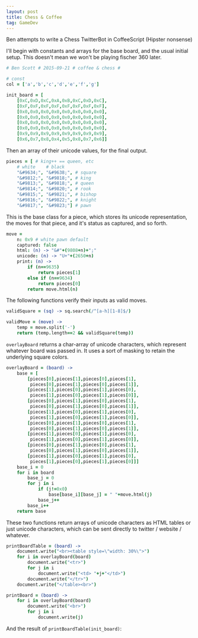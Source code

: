 ```yaml
---
layout: post
title: Chess & Coffee
tag: GameDev
---
```


Ben attempts to write a Chess TwitterBot in CoffeeScript (Hipster nonsense)

I'll begin with constants and arrays for the base board, and the usual initial setup. This doesn't mean we won't be playing fischer 360 later.

```coffee
# Ben Scott # 2015-09-21 # coffee & chess #

# const
col = ['a','b','c','d','e','f','g']

init_board = [
	[0xC,0xD,0xC,0xA,0xB,0xC,0xD,0xC],
	[0xF,0xF,0xF,0xF,0xF,0xF,0xF,0xF],
	[0x0,0x0,0x0,0x0,0x0,0x0,0x0,0x0],
	[0x0,0x0,0x0,0x0,0x0,0x0,0x0,0x0],
	[0x0,0x0,0x0,0x0,0x0,0x0,0x0,0x0],
	[0x0,0x0,0x0,0x0,0x0,0x0,0x0,0x0],
	[0x9,0x9,0x9,0x9,0x9,0x9,0x9,0x9],
	[0x6,0x7,0x8,0x4,0x5,0x8,0x7,0x6]]
```

Then an array of their unicode values, for the final output.

```coffee
pieces = [ # king++ == queen, etc
	# white    # black
	"&#9634;", "&#9638;", # square
	"&#9812;", "&#9818;", # king
	"&#9813;", "&#9818;", # queen
	"&#9814;", "&#9820;", # rook
	"&#9815;", "&#9821;", # bishop
	"&#9816;", "&#9822;", # knight
	"&#9817;", "&#9823;"] # pawn
```

This is the base class for a piece, which stores its unicode representation, the moves for that piece, and it's status as captured, and so forth.


```coffee
move =
	n: 0x9 # white pawn default
	captured: false
	html: (n) -> "&#"+(9808+n)+";"
	unicode: (n) -> "U+"+(2650+n)
	print: (n) ->
		if (n==9635)
			return pieces[1]
		else if (n==9634)
			return pieces[0]
		return move.html(n)
```

The following functions verify their inputs as valid moves.

```coffee
validSquare = (sq) -> sq.search(/^[a-h][1-8]$/)

validMove = (move) ->
	temp = move.split('-')
	return (temp.length==2 && validSquare(temp))
```

`overlayBoard` returns a char-array of unicode characters, which represent whatever board was passed in. It uses a sort of masking to retain the underlying square colors.

```coffee
overlayBoard = (board) ->
	base = [
		[pieces[0],pieces[1],pieces[0],pieces[1],
		 pieces[0],pieces[1],pieces[0],pieces[1]],
		[pieces[1],pieces[0],pieces[1],pieces[0],
		 pieces[1],pieces[0],pieces[1],pieces[0]],
		[pieces[0],pieces[1],pieces[0],pieces[1],
		 pieces[0],pieces[1],pieces[0],pieces[1]],
		[pieces[1],pieces[0],pieces[1],pieces[0],
		 pieces[1],pieces[0],pieces[1],pieces[0]],
		[pieces[0],pieces[1],pieces[0],pieces[1],
		 pieces[0],pieces[1],pieces[0],pieces[1]],
		[pieces[1],pieces[0],pieces[1],pieces[0],
		 pieces[1],pieces[0],pieces[1],pieces[0]],
		[pieces[0],pieces[1],pieces[0],pieces[1],
		 pieces[0],pieces[1],pieces[0],pieces[1]],
		[pieces[1],pieces[0],pieces[1],pieces[0],
		 pieces[1],pieces[0],pieces[1],pieces[0]]]
	base_i = 0
	for i in board
		base_j = 0
		for j in i
			if (j!=0x0)
				base[base_i][base_j] = " "+move.html(j)
			base_j++
		base_i++
	return base
```

These two functions return arrays of unicode characters as HTML tables or just unicode characters, which can be sent directly to twitter / website / whatever.

```coffee
printBoardTable = (board) ->
	document.write("<br><table style=\"width: 30%\">")
	for i in overlayBoard(board)
		document.write("<tr>")
		for j in i
			document.write("<td> "+j+"</td>")
		document.write("</tr>")
	document.write("</table><br>")

printBoard = (board) ->
	for i in overlayBoard(board)
		document.write("<br>")
		for j in i
			document.write(j)
```

And the result of `printBoardTable(init_board)`:

<script src="/js/ChessAnd.js"></script>


